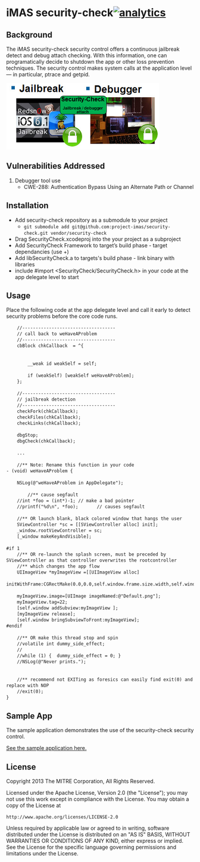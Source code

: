 # iMAS security-check[![analytics](http://www.google-analytics.com/collect?v=1&t=pageview&_s=1&dl=https%3A%2F%2Fgithub.com%2Fproject-imas%2Fsecurity-check&_u=MAC~&cid=1757014354.1393964045&tid=UA-38868530-1)]()

## Background

The iMAS security-check security control offers a continuous jailbreak detect and debug attach checking.  With this information, one can programatically decide to shutdown the app or other loss prevention techniques.  The security control makes system calls at the application level — in particular, ptrace and getpid.  

<img src="security-check.jpg" />


## Vulnerabilities Addressed
1. Debugger tool use
   - CWE-288: Authentication Bypass Using an Alternate Path or Channel

## Installation

* Add security-check repository as a submodule to your project 
  * `git submodule add git@github.com:project-imas/security-check.git vendor/security-check`
* Drag SecurityCheck.xcodeproj into the your project as a subproject
* Add SecurityCheck Framework to target’s build phase - target dependancies (use +)
* Add libSecurityCheck.a to targets's build phase - link binary with libraries
* include #import &lt;SecurityCheck/SecurityCheck.h&gt; in your code at the app delegate level to start

## Usage

Place the following code at the app delegate level and call it early to detect security problems before the core code runs.

```
    //-----------------------------------
    // call back to weHaveAProblem
    //-----------------------------------
    cbBlock chkCallback  = ^{
        

        __weak id weakSelf = self;
        
        if (weakSelf) [weakSelf weHaveAProblem];
    };

    //-----------------------------------
    // jailbreak detection
    //-----------------------------------
    checkFork(chkCallback);
    checkFiles(chkCallback);
    checkLinks(chkCallback);
    
    dbgStop;
    dbgCheck(chkCallback);
    
    ...
    
    //** Note: Rename this function in your code
- (void) weHaveAProblem {
    
    NSLog(@"weHaveAProblem in AppDelegate");
    
        //** cause segfault
    //int *foo = (int*)-1; // make a bad pointer
    //printf("%d\n", *foo);       // causes segfault
    
    //** OR launch blank, black colored window that hangs the user
    SViewController *sc = [[SViewController alloc] init];
    _window.rootViewController = sc;
    [_window makeKeyAndVisible];

#if 1
    //** OR re-launch the splash screen, must be preceded by SViewController as that controller overwrites the rootcontroller
    //** which changes the app flow
    UIImageView *myImageView =[[UIImageView alloc]
                               initWithFrame:CGRectMake(0.0,0.0,self.window.frame.size.width,self.window.frame.size.height)];
    
    myImageView.image=[UIImage imageNamed:@"Default.png"];
    myImageView.tag=22;
    [self.window addSubview:myImageView ];
    [myImageView release];
    [self.window bringSubviewToFront:myImageView];
#endif
    
    //** OR make this thread stop and spin
    //volatile int dummy_side_effect;
    //
    //while (1) {  dummy_side_effect = 0; }
    //NSLog(@"Never prints.");


    //** recommend not EXITing as foresics can easily find exit(0) and replace with NOP
    //exit(0);
}

 ```   

## Sample App

The sample application demonstrates the use of the security-check security control.

[See the sample application here.](https://github.com/project-imas/SCSampleApp)

## License

Copyright 2013 The MITRE Corporation, All Rights Reserved.

Licensed under the Apache License, Version 2.0 (the "License");
you may not use this work except in compliance with the License.
You may obtain a copy of the License at

    http://www.apache.org/licenses/LICENSE-2.0

Unless required by applicable law or agreed to in writing, software
distributed under the License is distributed on an "AS IS" BASIS,
WITHOUT WARRANTIES OR CONDITIONS OF ANY KIND, either express or implied.
See the License for the specific language governing permissions and
limitations under the License.


